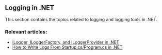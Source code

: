## Logging in .NET

This section contains the topics related to logging and logging tools in .NET.
### Relevant articles:

- [ILogger, ILoggerFactory, and ILoggerProvider in .NET](https://code-maze.com/dotnet-ilogger-iloggerfactory-iloggerprovider/)
- [How to Write Logs From Startup.cs/Program.cs in .NET](https://code-maze.com/dotnet-how-to-write-logs-from-startup-program-classes/)
